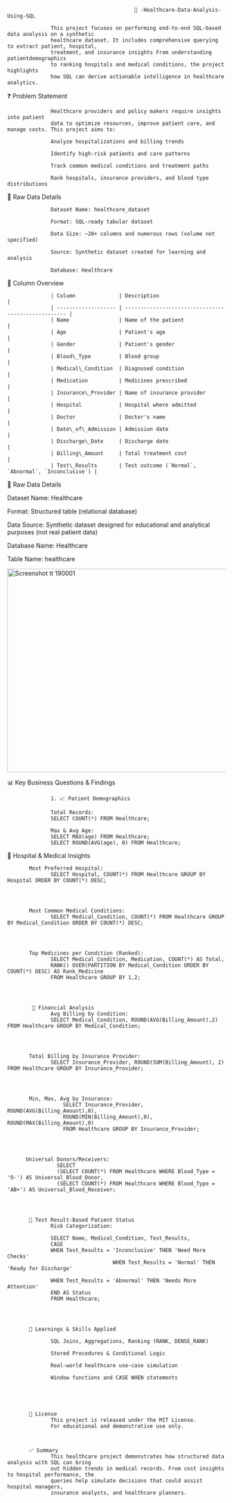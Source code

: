                                              🏥 -Healthcare-Data-Analysis-Using-SQL
                                             
                  This project focuses on performing end-to-end SQL-based data analysis on a synthetic
                  healthcare dataset. It includes comprehensive querying to extract patient, hospital,
                  treatment, and insurance insights From understanding patientdemographics
                  to ranking hospitals and medical conditions, the project highlights
                  how SQL can derive actionable intelligence in healthcare analytics.


❓ Problem Statement

                  Healthcare providers and policy makers require insights into patient 
                  data to optimize resources, improve patient care, and manage costs. This project aims to:

                  Analyze hospitalizations and billing trends

                  Identify high-risk patients and care patterns

                  Track common medical conditions and treatment paths

                  Rank hospitals, insurance providers, and blood type distributions


📂 Raw Data Details

                  Dataset Name: healthcare_dataset

                  Format: SQL-ready tabular dataset

                  Data Size: ~20+ columns and numerous rows (volume not specified)

                  Source: Synthetic dataset created for learning and analysis

                  Database: Healthcare


🧾 Column Overview


                  | Column              | Description                                         |
                  | ------------------- | --------------------------------------------------- |
                  | Name                | Name of the patient                                 |
                  | Age                 | Patient's age                                       |
                  | Gender              | Patient's gender                                    |
                  | Blood\_Type         | Blood group                                         |
                  | Medical\_Condition  | Diagnosed condition                                 |
                  | Medication          | Medicines prescribed                                |
                  | Insurance\_Provider | Name of insurance provider                          |
                  | Hospital            | Hospital where admitted                             |
                  | Doctor              | Doctor's name                                       |
                  | Date\_of\_Admission | Admission date                                      |
                  | Discharge\_Date     | Discharge date                                      |
                  | Billing\_Amount     | Total treatment cost                                |
                  | Test\_Results       | Test outcome (`Normal`, `Abnormal`, `Inconclusive`) |



📂 Raw Data Details

Dataset Name: Healthcare

Format: Structured table (relational database)

Data Source: Synthetic dataset designed for educational and analytical purposes (not real patient data)

Database Name: Healthcare

Table Name: healthcare


<img width="960" height="470" alt="Screenshot tt 190001" src="https://github.com/user-attachments/assets/1e77db74-f47e-474a-8617-b402a9430aa4" />




📊 Key Business Questions & Findings

                  1. 📈 Patient Demographics

                  Total Records:
                  SELECT COUNT(*) FROM Healthcare;

                  Max & Avg Age:
                  SELECT MAX(age) FROM Healthcare;
                  SELECT ROUND(AVG(age), 0) FROM Healthcare;


🏥 Hospital & Medical Insights

           Most Preferred Hospital:
                  SELECT Hospital, COUNT(*) FROM Healthcare GROUP BY Hospital ORDER BY COUNT(*) DESC;




           Most Common Medical Conditions:
                  SELECT Medical_Condition, COUNT(*) FROM Healthcare GROUP BY Medical_Condition ORDER BY COUNT(*) DESC;




           Top Medicines per Condition (Ranked):
                  SELECT Medical_Condition, Medication, COUNT(*) AS Total, 
                  RANK() OVER(PARTITION BY Medical_Condition ORDER BY COUNT(*) DESC) AS Rank_Medicine
                  FROM Healthcare GROUP BY 1,2;




            💸 Financial Analysis
                  Avg Billing by Condition:
                  SELECT Medical_Condition, ROUND(AVG(Billing_Amount),2) FROM Healthcare GROUP BY Medical_Condition;




           Total Billing by Insurance Provider:
                  SELECT Insurance_Provider, ROUND(SUM(Billing_Amount), 2) FROM Healthcare GROUP BY Insurance_Provider;




           Min, Max, Avg by Insurance:
                      SELECT Insurance_Provider, ROUND(AVG(Billing_Amount),0), 
                      ROUND(MIN(Billing_Amount),0), ROUND(MAX(Billing_Amount),0)
                      FROM Healthcare GROUP BY Insurance_Provider;




          Universal Donors/Receivers:
                    SELECT 
                    (SELECT COUNT(*) FROM Healthcare WHERE Blood_Type = 'O-') AS Universal_Blood_Donor,
                    (SELECT COUNT(*) FROM Healthcare WHERE Blood_Type = 'AB+') AS Universal_Blood_Receiver;




           🧪 Test Result-Based Patient Status
                  Risk Categorization:

                  SELECT Name, Medical_Condition, Test_Results,
                  CASE 
                  WHEN Test_Results = 'Inconclusive' THEN 'Need More Checks'
                                      WHEN Test_Results = 'Normal' THEN 'Ready for Discharge'
                    
                  WHEN Test_Results = 'Abnormal' THEN 'Needs More Attention'
                  END AS Status
                  FROM Healthcare;




           🧠 Learnings & Skills Applied

                  SQL Joins, Aggregations, Ranking (RANK, DENSE_RANK)

                  Stored Procedures & Conditional Logic

                  Real-world healthcare use-case simulation

                  Window functions and CASE WHEN statements





           📜 License
                  This project is released under the MIT License.
                  For educational and demonstrative use only.



           ✅ Summary
                  This healthcare project demonstrates how structured data analysis with SQL can bring
                  out hidden trends in medical records. From cost insights to hospital performance, the
                  queries help simulate decisions that could assist hospital managers, 
                  insurance analysts, and healthcare planners.
